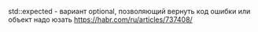 ﻿std::expected - вариант optional, позволяющий вернуть код ошибки или объект
	надо юзать
	https://habr.com/ru/articles/737408/